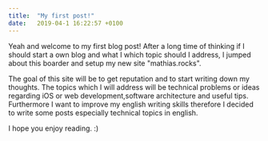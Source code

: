```yaml
---
title:  "My first post!"
date:   2019-04-1 16:22:57 +0100
---
```

Yeah and welcome to my first blog post! After a long time of thinking if I should start a own blog and what I which topic should I address, I jumped about this boarder and setup my new site "mathias.rocks".

The goal of this site will be to get reputation and to start writing down my thoughts. The topics which I will address will be technical problems or ideas regarding iOS or web development,software architecture and useful tips. Furthermore I want to improve my english writing skills therefore I decided to write some posts especially technical topics in english.

I hope you enjoy reading. :)